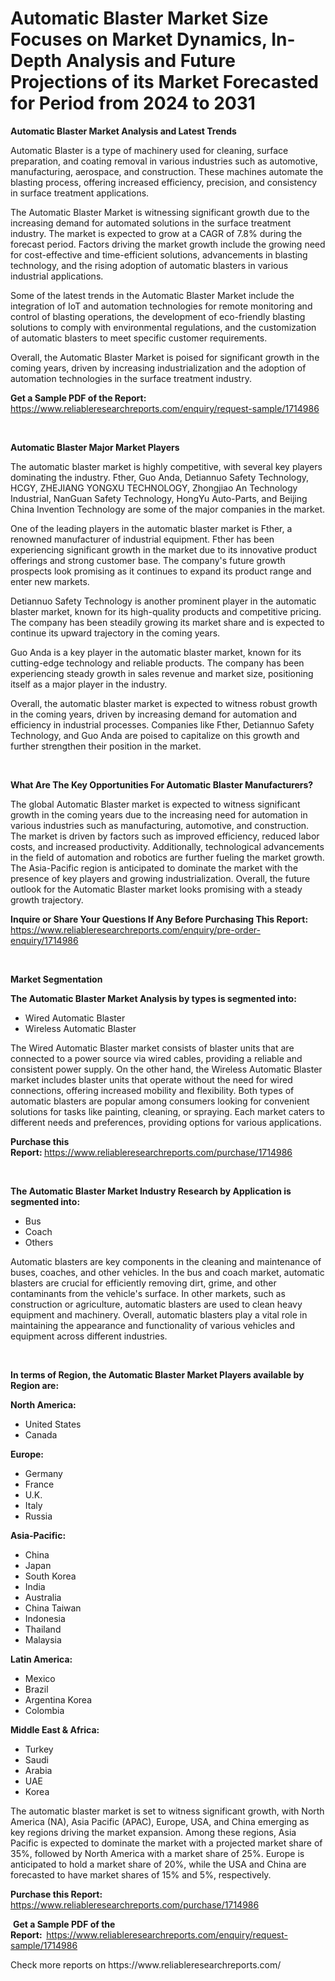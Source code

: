 <p><h1>Automatic Blaster Market Size Focuses on Market Dynamics, In-Depth Analysis and Future Projections of its Market Forecasted for Period from 2024 to 2031</h1></p><p><strong>Automatic Blaster Market Analysis and Latest Trends</strong></p>
<p><p>Automatic Blaster is a type of machinery used for cleaning, surface preparation, and coating removal in various industries such as automotive, manufacturing, aerospace, and construction. These machines automate the blasting process, offering increased efficiency, precision, and consistency in surface treatment applications.</p><p>The Automatic Blaster Market is witnessing significant growth due to the increasing demand for automated solutions in the surface treatment industry. The market is expected to grow at a CAGR of 7.8% during the forecast period. Factors driving the market growth include the growing need for cost-effective and time-efficient solutions, advancements in blasting technology, and the rising adoption of automatic blasters in various industrial applications.</p><p>Some of the latest trends in the Automatic Blaster Market include the integration of IoT and automation technologies for remote monitoring and control of blasting operations, the development of eco-friendly blasting solutions to comply with environmental regulations, and the customization of automatic blasters to meet specific customer requirements.</p><p>Overall, the Automatic Blaster Market is poised for significant growth in the coming years, driven by increasing industrialization and the adoption of automation technologies in the surface treatment industry.</p></p>
<p><strong>Get a Sample PDF of the Report:&nbsp;</strong> <a href="https://www.reliableresearchreports.com/enquiry/request-sample/1714986">https://www.reliableresearchreports.com/enquiry/request-sample/1714986</a></p>
<p>&nbsp;</p>
<p><strong>Automatic Blaster Major Market Players</strong></p>
<p><p>The automatic blaster market is highly competitive, with several key players dominating the industry. Fther, Guo Anda, Detiannuo Safety Technology, HCGY, ZHEJIANG YONGXU TECHNOLOGY, Zhongjiao An Technology Industrial, NanGuan Safety Technology, HongYu Auto-Parts, and Beijing China Invention Technology are some of the major companies in the market.</p><p>One of the leading players in the automatic blaster market is Fther, a renowned manufacturer of industrial equipment. Fther has been experiencing significant growth in the market due to its innovative product offerings and strong customer base. The company's future growth prospects look promising as it continues to expand its product range and enter new markets.</p><p>Detiannuo Safety Technology is another prominent player in the automatic blaster market, known for its high-quality products and competitive pricing. The company has been steadily growing its market share and is expected to continue its upward trajectory in the coming years.</p><p>Guo Anda is a key player in the automatic blaster market, known for its cutting-edge technology and reliable products. The company has been experiencing steady growth in sales revenue and market size, positioning itself as a major player in the industry.</p><p>Overall, the automatic blaster market is expected to witness robust growth in the coming years, driven by increasing demand for automation and efficiency in industrial processes. Companies like Fther, Detiannuo Safety Technology, and Guo Anda are poised to capitalize on this growth and further strengthen their position in the market.</p></p>
<p>&nbsp;</p>
<p><strong>What Are The Key Opportunities For Automatic Blaster Manufacturers?</strong></p>
<p><p>The global Automatic Blaster market is expected to witness significant growth in the coming years due to the increasing need for automation in various industries such as manufacturing, automotive, and construction. The market is driven by factors such as improved efficiency, reduced labor costs, and increased productivity. Additionally, technological advancements in the field of automation and robotics are further fueling the market growth. The Asia-Pacific region is anticipated to dominate the market with the presence of key players and growing industrialization. Overall, the future outlook for the Automatic Blaster market looks promising with a steady growth trajectory.</p></p>
<p><strong>Inquire or Share Your Questions If Any Before Purchasing This Report:</strong> <a href="https://www.reliableresearchreports.com/enquiry/pre-order-enquiry/1714986">https://www.reliableresearchreports.com/enquiry/pre-order-enquiry/1714986</a></p>
<p>&nbsp;</p>
<p><strong>Market Segmentation</strong></p>
<p><strong>The Automatic Blaster Market Analysis by types is segmented into:</strong></p>
<p><ul><li>Wired Automatic Blaster</li><li>Wireless Automatic Blaster</li></ul></p>
<p><p>The Wired Automatic Blaster market consists of blaster units that are connected to a power source via wired cables, providing a reliable and consistent power supply. On the other hand, the Wireless Automatic Blaster market includes blaster units that operate without the need for wired connections, offering increased mobility and flexibility. Both types of automatic blasters are popular among consumers looking for convenient solutions for tasks like painting, cleaning, or spraying. Each market caters to different needs and preferences, providing options for various applications.</p></p>
<p><strong>Purchase this Report:&nbsp;</strong><a href="https://www.reliableresearchreports.com/purchase/1714986">https://www.reliableresearchreports.com/purchase/1714986</a></p>
<p>&nbsp;</p>
<p><strong>The Automatic Blaster Market Industry Research by Application is segmented into:</strong></p>
<p><ul><li>Bus</li><li>Coach</li><li>Others</li></ul></p>
<p><p>Automatic blasters are key components in the cleaning and maintenance of buses, coaches, and other vehicles. In the bus and coach market, automatic blasters are crucial for efficiently removing dirt, grime, and other contaminants from the vehicle's surface. In other markets, such as construction or agriculture, automatic blasters are used to clean heavy equipment and machinery. Overall, automatic blasters play a vital role in maintaining the appearance and functionality of various vehicles and equipment across different industries.</p></p>
<p>&nbsp;</p>
<p><strong>In terms of Region, the Automatic Blaster Market Players available by Region are:</strong></p>
<p>
    <p> <strong> North America: </strong>
        <ul>
            <li>United States</li>
            <li>Canada</li>
        </ul>
        </p> 
    <p> <strong> Europe: </strong>
        <ul>
            <li>Germany</li>
            <li>France</li>
            <li>U.K.</li>
            <li>Italy</li>
            <li>Russia</li>
        </ul>
        </p> 
    <p> <strong> Asia-Pacific: </strong>
        <ul>
            <li>China</li>
            <li>Japan</li>
            <li>South Korea</li>
            <li>India</li>
            <li>Australia</li>
            <li>China Taiwan</li>
            <li>Indonesia</li>
            <li>Thailand</li>
            <li>Malaysia</li>
        </ul>
        </p> 
    <p> <strong> Latin America: </strong>
        <ul>
            <li>Mexico</li>
            <li>Brazil</li>
            <li>Argentina Korea</li>
            <li>Colombia</li>
        </ul>
        </p> 
    <p> <strong> Middle East & Africa: </strong>
        <ul>
            <li>Turkey</li>
            <li>Saudi</li>
            <li>Arabia</li>
            <li>UAE</li>
            <li>Korea</li>
        </ul>
    </p>
    </p>
<p><p>The automatic blaster market is set to witness significant growth, with North America (NA), Asia Pacific (APAC), Europe, USA, and China emerging as key regions driving the market expansion. Among these regions, Asia Pacific is expected to dominate the market with a projected market share of 35%, followed by North America with a market share of 25%. Europe is anticipated to hold a market share of 20%, while the USA and China are forecasted to have market shares of 15% and 5%, respectively.</p></p>
<p><strong>Purchase this Report: </strong><a href="https://www.reliableresearchreports.com/purchase/1714986">https://www.reliableresearchreports.com/purchase/1714986</a></p>
<p>&nbsp;<strong>Get a Sample PDF of the Report:&nbsp;&nbsp;</strong><a href="https://www.reliableresearchreports.com/enquiry/request-sample/1714986">https://www.reliableresearchreports.com/enquiry/request-sample/1714986</a></p>
<p><strong></strong></p>
<p>Check more reports on https://www.reliableresearchreports.com/</p>